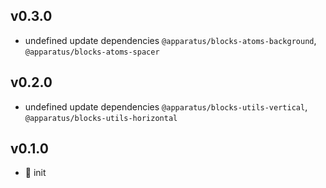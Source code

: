 ## v0.3.0

* undefined update dependencies `@apparatus/blocks-atoms-background`, `@apparatus/blocks-atoms-spacer`

## v0.2.0

* undefined update dependencies `@apparatus/blocks-utils-vertical`, `@apparatus/blocks-utils-horizontal`

## v0.1.0

* 🐣 init
